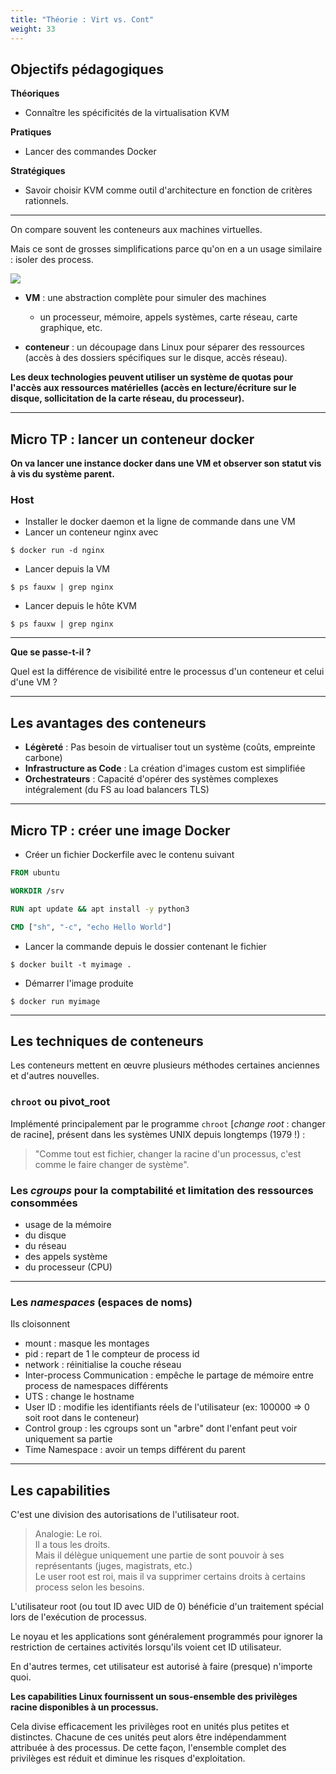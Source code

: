```yaml
---
title: "Théorie : Virt vs. Cont" 
weight: 33 
---
```


## Objectifs pédagogiques

**Théoriques**

- Connaître les spécificités de la virtualisation KVM

**Pratiques**

- Lancer des commandes Docker

**Stratégiques**

- Savoir choisir KVM comme outil d'architecture en fonction de critères rationnels.

---



On compare souvent les conteneurs aux machines virtuelles. 

Mais ce sont de grosses simplifications parce qu'on en a un usage similaire : isoler des process.


![](../..../../static/img/vm_vs_containers.png)

- **VM** : une abstraction complète pour simuler des machines

  - un processeur, mémoire, appels systèmes, carte réseau, carte graphique, etc.

- **conteneur** : un découpage dans Linux pour séparer des ressources (accès à des dossiers spécifiques sur le disque, accès réseau).

**Les deux technologies peuvent utiliser un système de quotas pour l'accès aux ressources matérielles (accès en lecture/écriture sur le disque, sollicitation de la carte réseau, du processeur).**

---

## Micro TP : lancer un conteneur docker 

**On va lancer une instance docker dans une VM et observer son statut vis à vis du système parent.**

### Host 

- Installer le docker daemon et la ligne de commande dans une VM
- Lancer un conteneur nginx avec 
```shell
$ docker run -d nginx 
```
- Lancer depuis la VM 
```shell
$ ps fauxw | grep nginx 
```
- Lancer depuis le hôte KVM
```shell
$ ps fauxw | grep nginx 
```
---

**Que se passe-t-il ?**

Quel est la différence de visibilité entre le processus d'un conteneur et celui d'une VM ?

--- 

## Les avantages des conteneurs 

- **Légèreté** : Pas besoin de virtualiser tout un système (coûts, empreinte carbone)
- **Infrastructure as Code** : La création d'images custom est simplifiée
- **Orchestrateurs** : Capacité d'opérer des systèmes complexes intégralement  (du FS au load balancers TLS)

---

## Micro TP : créer une image Docker 

- Créer un fichier Dockerfile avec le contenu suivant
```Dockerfile
FROM ubuntu

WORKDIR /srv

RUN apt update && apt install -y python3  

CMD ["sh", "-c", "echo Hello World"]
```
- Lancer la commande depuis le dossier contenant le fichier
```shell
$ docker built -t myimage .
```
- Démarrer l'image produite 
```shell
$ docker run myimage 
```
--- 

## Les techniques de conteneurs 

Les conteneurs mettent en œuvre plusieurs méthodes certaines anciennes et d'autres nouvelles.


### `chroot` ou pivot_root

Implémenté principalement par le programme `chroot` [*change root* : changer de racine], présent dans les systèmes UNIX depuis longtemps (1979 !) :

  > "Comme tout est fichier, changer la racine d'un processus, c'est comme le faire changer de système".

### Les _cgroups_ pour la comptabilité et limitation des ressources consommées


  - usage de la mémoire
  - du disque
  - du réseau
  - des appels système
  - du processeur (CPU)

---

### Les _namespaces_ (espaces de noms)

Ils  cloisonnent 
- mount : masque les montages 
- pid : repart de 1 le compteur de process id
- network : réinitialise la couche réseau 
- Inter-process Communication : empêche le partage de mémoire entre process de namespaces différents 
- UTS : change le hostname
- User ID : modifie les identifiants réels de l'utilisateur (ex: 100000 => 0 soit root dans le conteneur) 
- Control group : les cgroups sont un "arbre" dont l'enfant peut voir uniquement sa partie
- Time Namespace : avoir un temps différent du parent

---

## Les capabilities 

C'est une division des autorisations de l'utilisateur root.

> Analogie: Le roi.  
> Il a tous les droits.  
> Mais il délègue uniquement une partie de sont pouvoir à ses représentants (juges, magistrats, etc.)  
> Le user root est roi, mais il va supprimer certains droits à certains process selon les besoins.

L'utilisateur root (ou tout ID avec UID de 0) bénéficie d'un traitement spécial lors de l'exécution de processus. 

Le noyau et les applications sont généralement programmés pour ignorer la restriction de certaines activités lorsqu'ils voient cet ID utilisateur. 

En d'autres termes, cet utilisateur est autorisé à faire (presque) n'importe quoi.

**Les capabilities Linux fournissent un sous-ensemble des privilèges racine disponibles à un processus.** 

Cela divise efficacement les privilèges root en unités plus petites et distinctes. Chacune de ces unités peut alors être indépendamment attribuée à des processus. De cette façon, l'ensemble complet des privilèges est réduit et diminue les risques d'exploitation.


